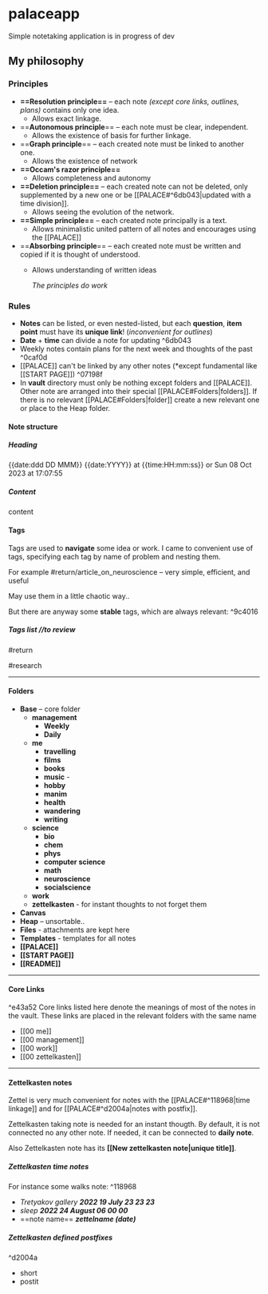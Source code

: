 # palaceapp

Simple notetaking application is in progress of dev

## My philosophy


### Principles

- **==Resolution principle==** – each note *(except core links, outlines, plans)* contains only one idea.
    - Allows exact linkage.
- ==**Autonomous principle**== – each note must be clear, independent.
    - Allows the existence of basis for further linkage.
- ==**Graph principle**== – each created note must be linked to another one.
    - Allows the existence of network
- **==Occam's razor principle==**
    - Allows completeness and autonomy
- **==Deletion principle==** – each created note can not be deleted, only supplemented by a new one or be [[PALACE#^6db043|updated with a time division]].
    - Allows seeing the evolution of the network.
- **==Simple principle==** – each created note principally is a text.
    - Allows minimalistic united pattern of all notes and encourages using the [[PALACE]]
- ==**Absorbing principle**== – each created note must be written and copied if it is thought of understood.
    - Allows understanding of written ideas


		*The principles do work*

### Rules

- **Notes** can be listed, or even nested-listed, but each **question**, **item** **point** must have its **unique link**!  (*inconvenient for outlines*)
- **Date** + **time** can divide a note for updating ^6db043
- Weekly notes contain plans for the next week and thoughts of the past ^0caf0d
- [[PALACE]] can't be linked by any other notes (*except fundamental like [[START PAGE]]) ^07198f
- In **vault** directory must only be nothing except folders and [[PALACE]]. Other note are arranged into their special [[PALACE#Folders|folders]]. If there is no relevant [[PALACE#Folders|folder]] create a new relevant one or place to the Heap folder.

#### Note structure

##### Heading

{{date:ddd DD MMM}} {{date:YYYY}} at {{time:HH:mm:ss}}
or
Sun 08 Oct 2023 at 17:07:55

##### Content

content

#### Tags

Tags are used to **navigate** some idea or work. I came to convenient use of tags, specifying each tag by name of problem and nesting them.

For example \#return/article_on_neuroscience – very simple, efficient, and useful

May use them in a little chaotic way..

But there are anyway some **stable** tags, which are always relevant:
^9c4016

##### Tags list //to review

#return

#research

___

#### Folders

- **Base** – core folder
    - **management** 
        - **Weekly**
        - **Daily** 
    - **me** 
      - **travelling** 
      - **films** 
      - **books** 
      - **music** - 
      -  **hobby** 
      - **manim**
      - **health**
      - **wandering**
      - **writing**
    - **science**
        - **bio** 
        - **chem** 
        - **phys** 
        - **computer science** 
        - **math** 
        - **neuroscience** 
        - **socialscience**
    - **work** 
    - **zettelkasten** - for instant thoughts to not forget them
- **Canvas**
- **Heap** – unsortable..
- **Files** - attachments are kept here  
- **Templates** - templates for all notes
- **[[PALACE]]**
- **[[START PAGE]]**
- **[[README]]**

____

#### Core Links

^e43a52
Core links listed here denote the meanings of most of the notes in the vault.
These links are placed in the relevant folders with the same name

- [[00 me]]
- [[00 management]]
- [[00 work]]
- [[00 zettelkasten]]

____

#### Zettelkasten notes

Zettel is very much convenient for notes with the [[PALACE#^118968|time linkage]] and for [[PALACE#^d2004a|notes with postfix]].

Zettelkasten taking note is needed for an instant thougth. By default, it is not connected no any other note. If needed, it can be connected to **daily note**.

Also Zettelkasten note has its **[[New zettelkasten note|unique title]]**.

##### Zettelkasten time notes

For instance some walks note:
^118968

- *Tretyakov gallery **2022 19 July 23 23 23***
- *sleep **2022 24 August 06 00 00***
- ==note name== ***zettelname (date)***

##### Zettelkasten defined postfixes

^d2004a

- short
- postit

```